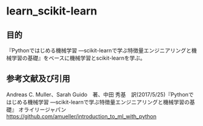 # learn_scikit-learn

## 目的
『Pythonではじめる機械学習 ―scikit-learnで学ぶ特徴量エンジニアリングと機械学習の基礎』をベースに機械学習とscikit-learnを学ぶ。

## 参考文献及び引用
Andreas C. Muller、Sarah Guido　著、中田 秀基　訳(2017/5/25)『Pythonではじめる機械学習 ―scikit-learnで学ぶ特徴量エンジニアリングと機械学習の基礎』 オライリージャパン
https://github.com/amueller/introduction_to_ml_with_python